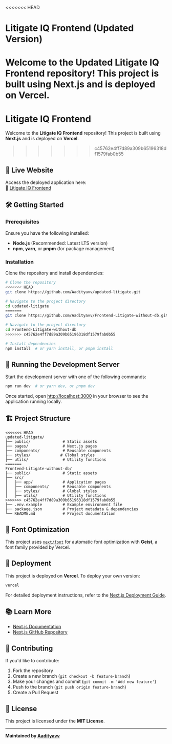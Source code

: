 <<<<<<< HEAD
# Litigate IQ Frontend (Updated Version)

Welcome to the **Updated Litigate IQ Frontend** repository! This project is built using **Next.js** and is deployed on **Vercel**.
=======
# Litigate IQ Frontend

Welcome to the **Litigate IQ Frontend** repository! This project is built using **Next.js** and is deployed on **Vercel**.
>>>>>>> c45762e4ff7d89a309b65196318df1579fab0b55

## 🚀 Live Website
Access the deployed application here:  
🔗 [Litigate IQ Frontend](https://frontend-litigate-without-db.vercel.app/)

## 🛠️ Getting Started

### Prerequisites
Ensure you have the following installed:
- **Node.js** (Recommended: Latest LTS version)
- **npm**, **yarn**, or **pnpm** (for package management)

### Installation
Clone the repository and install dependencies:

```bash
# Clone the repository
<<<<<<< HEAD
git clone https://github.com/Aadityavv/updated-litigate.git

# Navigate to the project directory
cd updated-litigate
=======
git clone https://github.com/Aadityavv/Frontend-Litigate-without-db.git

# Navigate to the project directory
cd Frontend-Litigate-without-db
>>>>>>> c45762e4ff7d89a309b65196318df1579fab0b55

# Install dependencies
npm install  # or yarn install, or pnpm install
```

## 🔧 Running the Development Server
Start the development server with one of the following commands:

```bash
npm run dev  # or yarn dev, or pnpm dev
```

Once started, open [http://localhost:3000](http://localhost:3000) in your browser to see the application running locally.

## 🏗️ Project Structure
```
<<<<<<< HEAD
updated-litigate/
├── public/              # Static assets
├── pages/               # Next.js pages
├── components/          # Reusable components
├── styles/             # Global styles
├── utils/               # Utility functions
=======
Frontend-Litigate-without-db/
├── public/              # Static assets
├── src/
│   ├── app/             # Application pages
│   ├── components/      # Reusable components
│   ├── styles/          # Global styles
│   ├── utils/           # Utility functions
>>>>>>> c45762e4ff7d89a309b65196318df1579fab0b55
├── .env.example         # Example environment file
├── package.json         # Project metadata & dependencies
└── README.md            # Project documentation
```

## 🎨 Font Optimization
This project uses [`next/font`](https://nextjs.org/docs/app/building-your-application/optimizing/fonts) for automatic font optimization with **Geist**, a font family provided by Vercel.

## 🚀 Deployment
This project is deployed on **Vercel**. To deploy your own version:

```bash
vercel
```

For detailed deployment instructions, refer to the [Next.js Deployment Guide](https://nextjs.org/docs/deployment).

## 📚 Learn More
- [Next.js Documentation](https://nextjs.org/docs)  
- [Next.js GitHub Repository](https://github.com/vercel/next.js)

## 🤝 Contributing
If you'd like to contribute:
1. Fork the repository
2. Create a new branch (`git checkout -b feature-branch`)
3. Make your changes and commit (`git commit -m 'Add new feature'`)
4. Push to the branch (`git push origin feature-branch`)
5. Create a Pull Request

## 📜 License
This project is licensed under the **MIT License**.

---
**Maintained by [Aadityavv](https://github.com/Aadityavv)**

